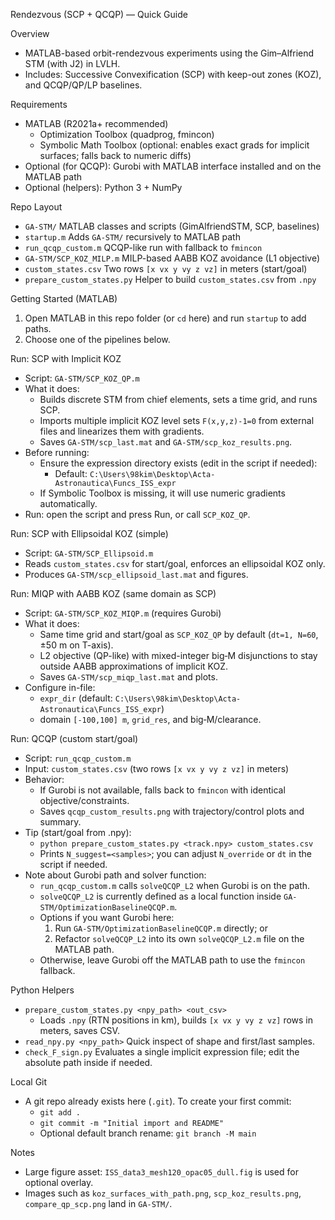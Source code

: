 Rendezvous (SCP + QCQP) — Quick Guide

Overview
- MATLAB-based orbit-rendezvous experiments using the Gim–Alfriend STM (with J2) in LVLH.
- Includes: Successive Convexification (SCP) with keep-out zones (KOZ), and QCQP/QP/LP baselines.

Requirements
- MATLAB (R2021a+ recommended)
  - Optimization Toolbox (quadprog, fmincon)
  - Symbolic Math Toolbox (optional: enables exact grads for implicit surfaces; falls back to numeric diffs)
- Optional (for QCQP): Gurobi with MATLAB interface installed and on the MATLAB path
- Optional (helpers): Python 3 + NumPy

Repo Layout
- `GA-STM/` MATLAB classes and scripts (GimAlfriendSTM, SCP, baselines)
- `startup.m` Adds `GA-STM/` recursively to MATLAB path
- `run_qcqp_custom.m` QCQP-like run with fallback to `fmincon`
- `GA-STM/SCP_KOZ_MILP.m` MILP-based AABB KOZ avoidance (L1 objective)
- `custom_states.csv` Two rows `[x vx y vy z vz]` in meters (start/goal)
- `prepare_custom_states.py` Helper to build `custom_states.csv` from `.npy`

Getting Started (MATLAB)
1) Open MATLAB in this repo folder (or `cd` here) and run `startup` to add paths.
2) Choose one of the pipelines below.

Run: SCP with Implicit KOZ
- Script: `GA-STM/SCP_KOZ_QP.m`
- What it does:
  - Builds discrete STM from chief elements, sets a time grid, and runs SCP.
  - Imports multiple implicit KOZ level sets `F(x,y,z)-1=0` from external files and linearizes them with gradients.
  - Saves `GA-STM/scp_last.mat` and `GA-STM/scp_koz_results.png`.
- Before running:
  - Ensure the expression directory exists (edit in the script if needed):
    - Default: `C:\Users\98kim\Desktop\Acta-Astronautica\Funcs_ISS_expr`
  - If Symbolic Toolbox is missing, it will use numeric gradients automatically.
- Run: open the script and press Run, or call `SCP_KOZ_QP`.

Run: SCP with Ellipsoidal KOZ (simple)
- Script: `GA-STM/SCP_Ellipsoid.m`
- Reads `custom_states.csv` for start/goal, enforces an ellipsoidal KOZ only.
- Produces `GA-STM/scp_ellipsoid_last.mat` and figures.

Run: MIQP with AABB KOZ (same domain as SCP)
- Script: `GA-STM/SCP_KOZ_MIQP.m` (requires Gurobi)
- What it does:
  - Same time grid and start/goal as `SCP_KOZ_QP` by default (`dt=1, N=60`, ±50 m on T-axis).
  - L2 objective (QP-like) with mixed-integer big‑M disjunctions to stay outside AABB approximations of implicit KOZ.
  - Saves `GA-STM/scp_miqp_last.mat` and plots.
- Configure in-file:
  - `expr_dir` (default: `C:\Users\98kim\Desktop\Acta-Astronautica\Funcs_ISS_expr`)
  - domain `[-100,100] m`, `grid_res`, and big‑M/clearance.

Run: QCQP (custom start/goal)
- Script: `run_qcqp_custom.m`
- Input: `custom_states.csv` (two rows `[x vx y vy z vz]` in meters)
- Behavior:
  - If Gurobi is not available, falls back to `fmincon` with identical objective/constraints.
  - Saves `qcqp_custom_results.png` with trajectory/control plots and summary.
- Tip (start/goal from .npy):
  - `python prepare_custom_states.py <track.npy> custom_states.csv`
  - Prints `N_suggest=<samples>`; you can adjust `N_override` or `dt` in the script if needed.
- Note about Gurobi path and solver function:
  - `run_qcqp_custom.m` calls `solveQCQP_L2` when Gurobi is on the path.
  - `solveQCQP_L2` is currently defined as a local function inside `GA-STM/OptimizationBaselineQCQP.m`.
  - Options if you want Gurobi here:
    1) Run `GA-STM/OptimizationBaselineQCQP.m` directly; or
    2) Refactor `solveQCQP_L2` into its own `solveQCQP_L2.m` file on the MATLAB path.
  - Otherwise, leave Gurobi off the MATLAB path to use the `fmincon` fallback.

Python Helpers
- `prepare_custom_states.py <npy_path> <out_csv>`
  - Loads `.npy` (RTN positions in km), builds `[x vx y vy z vz]` rows in meters, saves CSV.
- `read_npy.py <npy_path>` Quick inspect of shape and first/last samples.
- `check_F_sign.py` Evaluates a single implicit expression file; edit the absolute path inside if needed.

Local Git
- A git repo already exists here (`.git`). To create your first commit:
  - `git add .`
  - `git commit -m "Initial import and README"`
  - Optional default branch rename: `git branch -M main`

Notes
- Large figure asset: `ISS_data3_mesh120_opac05_dull.fig` is used for optional overlay.
- Images such as `koz_surfaces_with_path.png`, `scp_koz_results.png`, `compare_qp_scp.png` land in `GA-STM/`.
